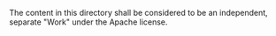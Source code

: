 The content in this directory shall be considered to be an independent, separate "Work" under the Apache license.